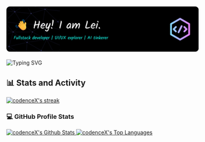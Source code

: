 <h3 align="center">
    <img src="https://raw.githubusercontent.com/codence-x/codence-x/main/images/readme-header.png" alt="Codence X" />
</h3>
<p align="left">
    <img src="https://readme-typing-svg.demolab.com?font=Fira+Code&pause=1000&color=16E9DB&width=875&lines=Creative+Front-End+Developer+specialized+in+modern+web+technologies;Bridging+code+and+creativity+to+build+seamless+user+experiences;Where+clean+code+meets+clean+design" alt="Typing SVG" />
</p>



<h2 align="left"> 📊 Stats and Activity</h2>

<a href="https://github.com/DenverCoder1/github-readme-streak-stats">
    <img alt="codenceX's streak" src="https://github-readme-streak-stats-eight.vercel.app/?user=codence-x&theme=react&hide_border=true&short_numbers=true&title_color=16E9DB" height="192px"/>
</a>

<h3>💻 GitHub Profile Stats</h3>

<a href="https://github.com/anuraghazra/github-readme-stats">
    <img alt="codenceX's Github Stats" src="https://denvercoder1-github-readme-stats.vercel.app/api/?username=codence-x&show_icons=true&include_all_commits=true&count_private=true&theme=react&hide_border=true&bg_color=1F222E&title_color=16E9DB&icon_color=F8D866" height="192px"/>
</a><a href="https://github.com/DenverCoder1/github-readme-streak-stats">
    <img alt="codenceX's Top Languages" src="https://github-readme-stats.vercel.app/api/top-langs/?username=codence-x&layout=compact&theme=react&hide_border=true&bg_color=1F222E&title_color=16E9DB&icon_color=F8D866&hide=Jupyter%20Notebook,Roff" height="192px"/>
</a>

